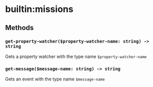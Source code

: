 # builtin:missions

## Methods

### `get-property-watcher($property-watcher-name: string) -> string`
Gets a property watcher with the type name `$property-watcher-name`

### `get-message($message-name: string) -> string`
Gets an event with the type name `$message-name`